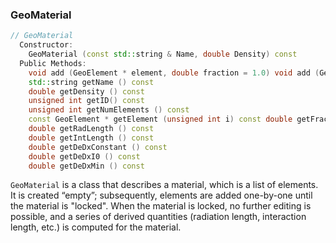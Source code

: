 ### GeoMaterial

```cpp
// GeoMaterial
  Constructor:
    GeoMaterial (const std::string & Name, double Density) const
  Public Methods:
    void add (GeoElement * element, double fraction = 1.0) void add (GeoMaterial * material, double fraction) void lock ()
    std::string getName () const
    double getDensity () const
    unsigned int getID() const
    unsigned int getNumElements () const
    const GeoElement * getElement (unsigned int i) const double getFraction (int i) const
    double getRadLength () const
    double getIntLength () const
    double getDeDxConstant () const
    double getDeDxI0 () const
    double getDeDxMin () const
```

`GeoMaterial` is a class that describes a material, which is a list of elements. It is created “empty”; subsequently, elements are added one-by-one until the material is "locked". When the material is locked, no further editing is possible, and a series of derived quantities (radiation length, interaction length, etc.) is computed for the material.
